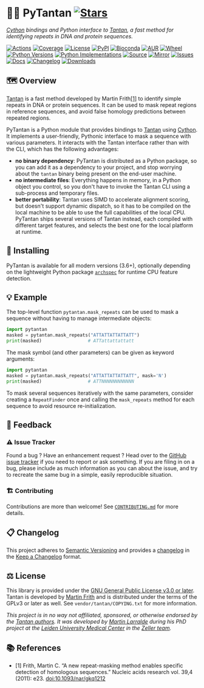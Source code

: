 # 🐍🔁 PyTantan [![Stars](https://img.shields.io/github/stars/althonos/pytantan.svg?style=social&maxAge=3600&label=Star)](https://github.com/althonos/pytantan/stargazers)

*[Cython](https://cython.org/) bindings and Python interface to [Tantan](https://gitlab.com/mcfrith/tantan), a fast method for identifying repeats in DNA and protein sequences.*

[![Actions](https://img.shields.io/github/actions/workflow/status/althonos/pytantan/test.yml?branch=main&logo=github&style=flat-square&maxAge=300)](https://github.com/althonos/pytantan/actions)
[![Coverage](https://img.shields.io/codecov/c/gh/althonos/pytantan?style=flat-square&maxAge=3600&logo=codecov)](https://codecov.io/gh/althonos/pytantan/)
[![License](https://img.shields.io/badge/license-GPLv3+-blue.svg?style=flat-square&maxAge=2678400)](https://choosealicense.com/licenses/gpl-3.0/)
[![PyPI](https://img.shields.io/pypi/v/pytantan.svg?style=flat-square&maxAge=3600&logo=PyPI)](https://pypi.org/project/pytantan)
[![Bioconda](https://img.shields.io/conda/vn/bioconda/pytantan?style=flat-square&maxAge=3600&logo=anaconda)](https://anaconda.org/bioconda/pytantan)
[![AUR](https://img.shields.io/aur/version/python-pytantan?logo=archlinux&style=flat-square&maxAge=3600)](https://aur.archlinux.org/packages/python-pytantan)
[![Wheel](https://img.shields.io/pypi/wheel/pytantan.svg?style=flat-square&maxAge=3600)](https://pypi.org/project/pytantan/#files)
[![Python Versions](https://img.shields.io/pypi/pyversions/pytantan.svg?style=flat-square&maxAge=600&logo=python)](https://pypi.org/project/pytantan/#files)
[![Python Implementations](https://img.shields.io/pypi/implementation/pytantan.svg?style=flat-square&maxAge=600&label=impl)](https://pypi.org/project/pytantan/#files)
[![Source](https://img.shields.io/badge/source-GitHub-303030.svg?maxAge=2678400&style=flat-square)](https://github.com/althonos/pytantan/)
[![Mirror](https://img.shields.io/badge/mirror-EMBL-009f4d?style=flat-square&maxAge=2678400)](https://git.embl.de/larralde/pytantan/)
[![Issues](https://img.shields.io/github/issues/althonos/pytantan.svg?style=flat-square&maxAge=600)](https://github.com/althonos/pytantan/issues)
[![Docs](https://img.shields.io/readthedocs/pytantan/latest?style=flat-square&maxAge=600)](https://pytantan.readthedocs.io)
[![Changelog](https://img.shields.io/badge/keep%20a-changelog-8A0707.svg?maxAge=2678400&style=flat-square)](https://github.com/althonos/pytantan/blob/main/CHANGELOG.md)
[![Downloads](https://img.shields.io/pypi/dm/pytantan?style=flat-square&color=303f9f&maxAge=86400&label=downloads)](https://pepy.tech/project/pytantan)


## 🗺️ Overview

[Tantan](https://gitlab.com/mcfrith/tantan) is a fast method developed
by Martin Frith[\[1\]](#ref1) to identify simple repeats in DNA or protein 
sequences. It can be used to mask repeat regions in reference sequences, and 
avoid false homology predictions between repeated regions.

PyTantan is a Python module that provides bindings to [Tantan](https://gitlab.com/mcfrith/tantan)
using [Cython](https://cython.org/). It implements a user-friendly, Pythonic
interface to mask a sequence with various parameters. It interacts with the 
Tantan interface rather than with the CLI, which has the following advantages:

- **no binary dependency**: PyTantan is distributed as a Python package, so
  you can add it as a dependency to your project, and stop worrying about the
  `tantan` binary being present on the end-user machine.
- **no intermediate files**: Everything happens in memory, in a Python object
  you control, so you don't have to invoke the Tantan CLI using a sub-process
  and temporary files.
- **better portability**: Tantan uses SIMD to accelerate alignment scoring, 
  but doesn't support dynamic dispatch, so it has to be compiled on the local
  machine to be able to use the full capabilities of the local CPU. PyTantan
  ships several versions of Tantan instead, each compiled with different 
  target features, and selects the best one for the local platform at runtime.


## 🔧 Installing

PyTantan is available for all modern versions (3.6+), optionally depending on
the lightweight Python package [`archspec`](https://pypi.org/project/archspec)
for runtime CPU feature detection.

<!-- It can be installed directly from [PyPI](https://pypi.org/project/pytantan/),
which hosts some pre-built x86-64 wheels for Linux, MacOS, and Windows,
Aarch64 wheels for Linux and MacOS, as well as the code required to 
compile from source with Cython:
```console
$ pip install pytantan
``` -->

<!-- Otherwise, PyTantan is also available as a [Bioconda](https://bioconda.github.io/)
package:
```console
$ conda install -c bioconda pytantan
``` -->

<!-- Check the [*install* page](https://pytantan.readthedocs.io/en/stable/install.html)
of the documentation for other ways to install PyTantan on your machine. -->

## 💡 Example

The top-level function `pytantan.mask_repeats` can be used to mask a sequence
without having to manage intermediate objects:

```python
import pytantan
masked = pytantan.mask_repeats("ATTATTATTATTATT")
print(masked)                 # ATTattattattatt
```

The mask symbol (and other parameters) can be given as keyword arguments:

```python
import pytantan
masked = pytantan.mask_repeats("ATTATTATTATTATT", mask='N')
print(masked)                 # ATTNNNNNNNNNNNN
```

To mask several sequences iteratively with the same parameters, consider 
creating a `RepeatFinder` once and calling the `mask_repeats` method for 
each sequence to avoid resource re-initialization.

<!-- See the [API documentation](https://pytantan.readthedocs.io/en/stable/api/index.html) 
for more examples, including how to use the internal API, and detailed 
reference of the parameters and result types. -->

<!-- ## 🧶 Thread-safety -->

<!-- ## ⏱️ Benchmarks -->


## 💭 Feedback

### ⚠️ Issue Tracker

Found a bug ? Have an enhancement request ? Head over to the [GitHub issue tracker](https://github.com/althonos/pytantan/issues)
if you need to report or ask something. If you are filing in on a bug,
please include as much information as you can about the issue, and try to
recreate the same bug in a simple, easily reproducible situation.


### 🏗️ Contributing

Contributions are more than welcome! See
[`CONTRIBUTING.md`](https://github.com/althonos/pytantan/blob/main/CONTRIBUTING.md)
for more details.


## 📋 Changelog

This project adheres to [Semantic Versioning](http://semver.org/spec/v2.0.0.html)
and provides a [changelog](https://github.com/althonos/pytantan/blob/main/CHANGELOG.md)
in the [Keep a Changelog](http://keepachangelog.com/en/1.0.0/) format.


## ⚖️ License

This library is provided under the [GNU General Public License v3.0 or later](https://choosealicense.com/licenses/gpl-3.0/).
Tantan is developed by [Martin Frith](https://sites.google.com/site/mcfrith/martin-frith) and is distributed under the
terms of the GPLv3 or later as well. See `vendor/tantan/COPYING.txt` for more information.

*This project is in no way not affiliated, sponsored, or otherwise endorsed
by the [Tantan authors](https://github.com/Martinsos). It was developed
by [Martin Larralde](https://github.com/althonos/) during his PhD project
at the [Leiden University Medical Center](https://www.lumc.nl/en/) in
the [Zeller team](https://github.com/zellerlab).*


## 📚 References

- <a id="ref1">\[1\]</a> Frith, Martin C. “A new repeat-masking method enables specific detection of homologous sequences.” Nucleic acids research vol. 39,4 (2011): e23. [doi:10.1093/nar/gkq1212](https://doi.org/10.1093/nar/gkq1212)

